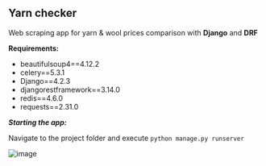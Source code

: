 ## Yarn checker

Web scraping app for yarn & wool prices comparison with **Django** and **DRF**

**Requirements:**

- beautifulsoup4==4.12.2
- celery==5.3.1
- Django==4.2.3
- djangorestframework==3.14.0
- redis==4.6.0
- requests==2.31.0
 

**_Starting the app:_**

Navigate to the project folder and execute 
``` python manage.py runserver ```
 

![image](https://github.com/Kaluzhskaia/yarn_checker/assets/16777799/7c0c3c13-7be0-4b3a-8c8b-88752a5a69d9)
